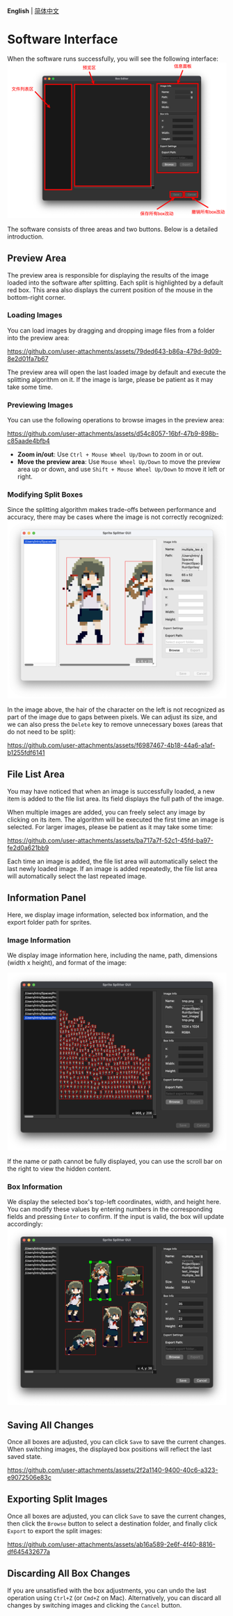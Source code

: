 **English** | [简体中文](./usage_cn.md)

# Software Interface

When the software runs successfully, you will see the following interface:
![interface_cn.png](./imgs/interface_cn.png)

The software consists of three areas and two buttons. Below is a detailed introduction.

## Preview Area

The preview area is responsible for displaying the results of the image loaded into the software after splitting. Each split is highlighted by a default red box. This area also displays the current position of the mouse in the bottom-right corner.

### Loading Images

You can load images by dragging and dropping image files from a folder into the preview area:

https://github.com/user-attachments/assets/79ded643-b86a-479d-9d09-8e2d01fa7b67

The preview area will open the last loaded image by default and execute the splitting algorithm on it. If the image is large, please be patient as it may take some time.

### Previewing Images

You can use the following operations to browse images in the preview area:

https://github.com/user-attachments/assets/d54c8057-16bf-47b9-898b-c85aade4bfb4

- **Zoom in/out**: Use `Ctrl + Mouse Wheel Up/Down` to zoom in or out.
- **Move the preview area**: Use `Mouse Wheel Up/Down` to move the preview area up or down, and use `Shift + Mouse Wheel Up/Down` to move it left or right.

### Modifying Split Boxes

Since the splitting algorithm makes trade-offs between performance and accuracy, there may be cases where the image is not correctly recognized:
![incorrect_split.png](./imgs/incorrect_split0.png)

In the image above, the hair of the character on the left is not recognized as part of the image due to gaps between pixels. We can adjust its size, and we can also press the `Delete` key to remove unnecessary boxes (areas that do not need to be split):

https://github.com/user-attachments/assets/f6987467-4b18-44a6-a1af-b1255fdf6141

## File List Area

You may have noticed that when an image is successfully loaded, a new item is added to the file list area. Its field displays the full path of the image.

When multiple images are added, you can freely select any image by clicking on its item. The algorithm will be executed the first time an image is selected. For larger images, please be patient as it may take some time:

https://github.com/user-attachments/assets/ba717a7f-52c1-45fd-ba97-fe2d0a621bb9

Each time an image is added, the file list area will automatically select the last newly loaded image. If an image is added repeatedly, the file list area will automatically select the last repeated image.

## Information Panel

Here, we display image information, selected box information, and the export folder path for sprites.

### Image Information

We display image information here, including the name, path, dimensions (width x height), and format of the image:

![image_info.png](./imgs/image_info.png)

If the name or path cannot be fully displayed, you can use the scroll bar on the right to view the hidden content.

### Box Information

We display the selected box's top-left coordinates, width, and height here. You can modify these values by entering numbers in the corresponding fields and pressing `Enter` to confirm. If the input is valid, the box will update accordingly:
![box_info.png](./imgs/box_info.png)

## Saving All Changes

Once all boxes are adjusted, you can click `Save` to save the current changes. When switching images, the displayed box positions will reflect the last saved state.

https://github.com/user-attachments/assets/2f2a1140-9400-40c6-a323-e9072506e83c

## Exporting Split Images

Once all boxes are adjusted, you can click `Save` to save the current changes, then click the `Browse` button to select a destination folder, and finally click `Export` to export the split images:

https://github.com/user-attachments/assets/ab16a589-2e6f-4f40-8816-df645432677a

## Discarding All Box Changes

If you are unsatisfied with the box adjustments, you can undo the last operation using `Ctrl+Z` (or `Cmd+Z` on Mac). Alternatively, you can discard all changes by switching images and clicking the `Cancel` button.
